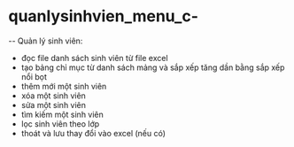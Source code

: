 # quanlysinhvien_menu_c-
-- Quản lý sinh viên:
+ đọc file danh sách sinh viên từ file excel
+ tạo bảng chỉ mục từ danh sách mảng và sắp xếp tăng dần bằng sắp xếp nổi bọt
+ thêm mới một sinh viên
+ xóa một sinh viên
+ sửa một sinh viên
+ tìm kiếm một sinh viên
+ lọc sinh viên theo lớp
+ thoát và lưu thay đổi vào excel (nếu có)
